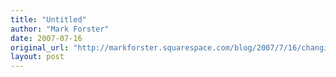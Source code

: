 ```yaml
---
title: "Untitled"
author: "Mark Forster"
date: 2007-07-16
original_url: "http://markforster.squarespace.com/blog/2007/7/16/changing-the-past.html"
layout: post
---
```

